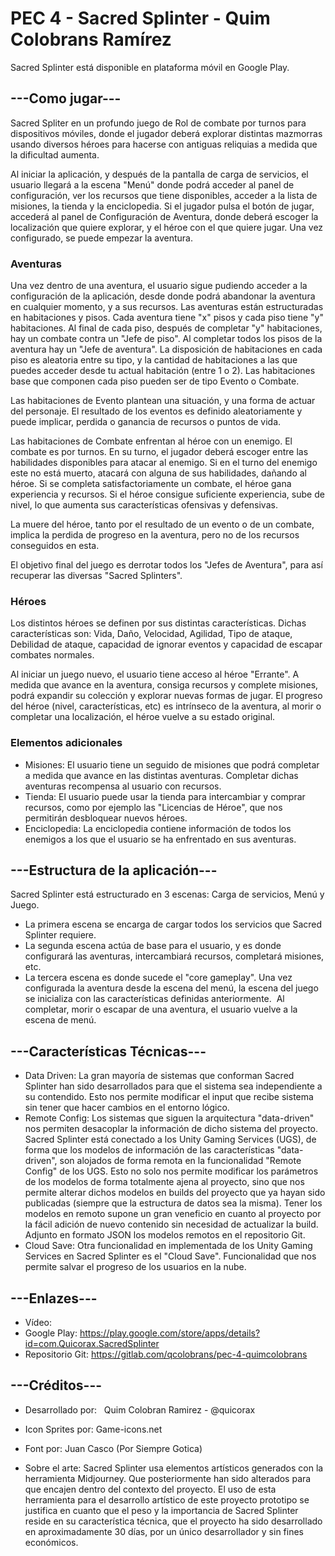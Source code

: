 # PEC 4 - Sacred Splinter - Quim Colobrans Ramírez

Sacred Splinter está disponible en plataforma móvil en Google Play.
 
## ---Como jugar---
Sacred Spliter en un profundo juego de Rol de combate por turnos para dispositivos móviles, donde el jugador deberá explorar distintas mazmorras usando diversos héroes para hacerse con antiguas reliquias a medida que la dificultad aumenta.

Al iniciar la aplicación, y después de la pantalla de carga de servicios, el usuario llegará a la escena "Menú" donde podrá acceder al panel de configuración, ver los recursos que tiene disponibles, acceder a la lista de misiones, la tienda y la enciclopedia. 
Si el jugador pulsa el botón de jugar, accederá al panel de Configuración de Aventura, donde deberá escoger la localización que quiere explorar, y el héroe con el que quiere jugar. Una vez configurado, se puede empezar la aventura.

### Aventuras
Una vez dentro de una aventura, el usuario sigue pudiendo acceder a la configuración de la aplicación, desde donde podrá abandonar la aventura en cualquier momento, y a sus recursos.
Las aventuras están estructuradas en habitaciones y pisos. Cada aventura tiene "x" pisos y cada piso tiene "y" habitaciones.
Al final de cada piso, después de completar "y" habitaciones, hay un combate contra un "Jefe de piso". Al completar todos los pisos de la aventura hay un "Jefe de aventura".
La disposición de habitaciones en cada piso es aleatoria entre su tipo, y la cantidad de habitaciones a las que puedes acceder desde tu actual habitación (entre 1 o 2).
Las habitaciones base que componen cada piso pueden ser de tipo Evento o Combate.

Las habitaciones de Evento plantean una situación, y una forma de actuar del personaje. El resultado de los eventos es definido aleatoriamente y puede implicar, perdida o ganancia de recursos o puntos de vida.

Las habitaciones de Combate enfrentan al héroe con un enemigo. El combate es por turnos. En su turno, el jugador deberá escoger entre las habilidades disponibles para atacar al enemigo. Si en el turno del enemigo este no está muerto, atacará con alguna de sus habilidades, dañando al héroe.
Si se completa satisfactoriamente un combate, el héroe gana experiencia y recursos. Si el héroe consigue suficiente experiencia, sube de nivel, lo que aumenta sus características ofensivas y defensivas.

La muere del héroe, tanto por el resultado de un evento o de un combate, implica la perdida de progreso en la aventura, pero no de los recursos conseguidos en esta.

El objetivo final del juego es derrotar todos los "Jefes de Aventura", para así recuperar las diversas "Sacred Splinters".

### Héroes
Los distintos héroes se definen por sus distintas características. Dichas características son: Vida, Daño, Velocidad, Agilidad, Tipo de ataque, Debilidad de ataque, capacidad de ignorar eventos y capacidad de escapar combates normales.

Al iniciar un juego nuevo, el usuario tiene acceso al héroe "Errante". A medida que avance en la aventura, consiga recursos y complete misiones, podrá expandir su colección y explorar nuevas formas de jugar.
El progreso del héroe (nivel, características, etc) es intrínseco de la aventura, al morir o completar una localización, el héroe vuelve a su estado original.

### Elementos adicionales
- Misiones: El usuario tiene un seguido de misiones que podrá completar a medida que avance en las distintas aventuras. Completar dichas aventuras recompensa al usuario con recursos.
- Tienda: El usuario puede usar la tienda para intercambiar y comprar recursos, como por ejemplo las "Licencias de Héroe", que nos permitirán desbloquear nuevos héroes.
- Enciclopedia: La enciclopedia contiene información de todos los enemigos a los que el usuario se ha enfrentado en sus aventuras.

## ---Estructura de la aplicación---
Sacred Splinter está estructurado en 3 escenas: Carga de servicios, Menú y Juego.
- La primera escena se encarga de cargar todos los servicios que Sacred Splinter requiere.
- La segunda escena actúa de base para el usuario, y es donde configurará las aventuras, intercambiará recursos, completará misiones, etc.
- La tercera escena es donde sucede el "core gameplay". Una vez configurada la aventura desde la escena del menú, la escena del juego se inicializa con las características definidas anteriormente. 
Al completar, morir o escapar de una aventura, el usuario vuelve a la escena de menú.

## ---Características Técnicas---
- Data Driven: La gran mayoría de sistemas que conforman Sacred Splinter han sido desarrollados para que el sistema sea independiente a su contendido. Esto nos permite modificar el input que recibe sistema sin tener que hacer cambios en el entorno lógico.  
- Remote Config: Los sistemas que siguen la arquitectura "data-driven" nos permiten desacoplar la información de dicho sistema del proyecto. Sacred Splinter está conectado a los Unity Gaming Services (UGS), de forma que los modelos de información de las características "data-driven", son alojados de forma remota en la funcionalidad "Remote Config" de los UGS. 
Esto no solo nos permite modificar los parámetros de los modelos de forma totalmente ajena al proyecto, sino que nos permite alterar dichos modelos en builds del proyecto que ya hayan sido publicadas (siempre que la estructura de datos sea la misma).
Tener los modelos en remoto supone un gran veneficio en cuanto al proyecto por la fácil adición de nuevo contenido sin necesidad de actualizar la build.
Adjunto en formato JSON los modelos remotos en el repositorio Git.
- Cloud Save: Otra funcionalidad en implementada de los Unity Gaming Services en Sacred Splinter es el "Cloud Save". Funcionalidad que nos permite salvar el progreso de los usuarios en la nube.

## ---Enlazes---
- Vídeo:
- Google Play:		https://play.google.com/store/apps/details?id=com.Quicorax.SacredSplinter
- Repositorio Git:	https://gitlab.com/qcolobrans/pec-4-quimcolobrans

## ---Créditos---
- Desarrollado por:  	Quim Colobran Ramirez - @quicorax

- Icon Sprites por: 	Game-icons.net
- Font por: 		Juan Casco (Por Siempre Gotica)

- Sobre el arte:
Sacred Splinter usa elementos artísticos generados con la herramienta Midjourney. Que posteriormente han sido alterados para que encajen dentro del contexto del proyecto.
El uso de esta herramienta para el desarrollo artístico de este proyecto prototipo se justifica en cuanto que el peso y la importancia de Sacred Splinter reside en su característica técnica, que el proyecto ha sido desarrollado en aproximadamente 30 días, por un único desarrollador y sin fines económicos.















